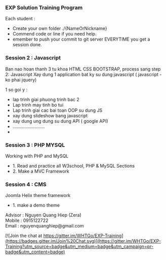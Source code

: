 <h3> EXP Solution Training Program</h3>
<p>
Each student :
<ul>
 <li>Create your own folder ./{NameOrNickname}</li>
 <li>Commend code or line if you need help.</li>
 <li>emember to push your commit to git server EVERYTIME you get a session done.</li>
 </ul>
</p>

<h3>Session 2 : Javascript </h3>
<p>Ban nao hoan thanh 3 tu khoa HTML CSS BOOTSTRAP, process sang step 2: Javascript
Xay dung 1 application bat ky su dung javascript ( javascript - ko phai jquery) </p>
<p> 1 so goi y :
<ul>
 <li>lap trinh giai phuong trinh bac 2</li>
 <li>Lap trinh may tinh bo tui</li>
 <li>Lap trinh giai cac bai toan OOP su dung JS </li>
 <li>xay dung slideshow bang javascript</li>
 <li>xay dung ung dung su dung API ( google API) </li>
 <li>.........................<li>
</ul>

<h3>Session 3 : PHP MYSQL </h3>
<p>
 Working with PHP and MySQL
</p>
<ul>
 <li>1. Read and practice all W3school, PHP & MySQL Sections</li>
 <li>2. Make a MVC Framework</li>
</ul>

<h3>Session 4 : CMS</h3>
<p>
Joomla Helix theme framework
</p>
<ul>
 <li>1. make a demo theme</li>
</ul>

<p>
Advisor : Nguyen Quang Hiep (Zera)<br />
Mobile : 0915122722<br />
Email : nguyenquanghiep@gmail.com<br />
</p>


[![Join the chat at https://gitter.im/WHTGo/EXP-Training](https://badges.gitter.im/Join%20Chat.svg)](https://gitter.im/WHTGo/EXP-Training?utm_source=badge&utm_medium=badge&utm_campaign=pr-badge&utm_content=badge)